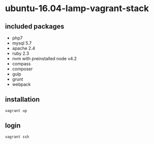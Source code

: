 # ubuntu-16.04-lamp-vagrant-stack

## included packages

- php7
- mysql 5.7
- apache 2.4
- ruby 2.3
- nvm with preinstalled node v4.2
- compass
- composer
- gulp
- grunt
- webpack

## installation

    vagrant up

## login

    vagrant ssh